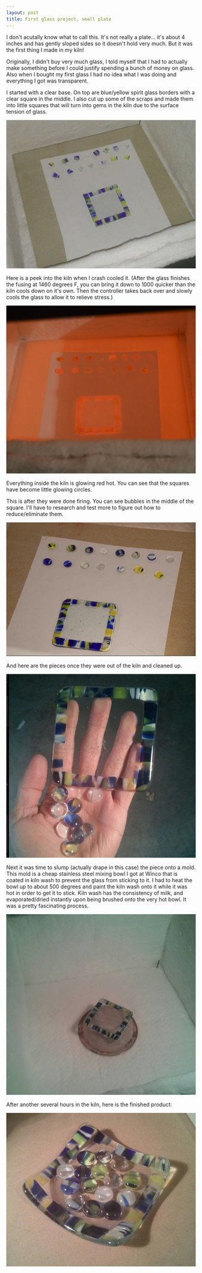 ```yaml
---
layout: post
title: First glass project, small plate
---
```


I don't acutally know what to call this. It's not really a plate... it's about 4 inches and has gently sloped sides so it doesn't hold very much. But it was the first thing I made in my kiln!

Originally, I didn't buy very much glass, I told myself that I had to actually make something before I could justify spending a bunch of money on glass. Also when I bought my first glass I had no idea what I was doing and everything I got was transparent.

I started with a clear base. On top are blue/yellow spirit glass borders with a clear square in the middle. I also cut up some of the scraps and made them into little squares that will turn into gems in the kiln due to the surface tension of glass.

![Assembled pieces](/images/2014-10-26/assembled.jpg)

Here is a peek into the kiln when I crash cooled it. (After the glass finishes the fusing at 1460 degrees F, you can bring it down to 1000 quicker than the kiln cools down on it's own. Then the controller takes back over and slowly cools the glass to allow it to relieve stress.)

![Pieces glowing in the kiln](/images/2014-10-26/glowing.jpg)

Everything inside the kiln is glowing red hot. You can see that the squares have become little glowing circles.

This is after they were done firing. You can see bubbles in the middle of the square. I'll have to research and test more to figure out how to reduce/eliminate them.

![Pieces fused](/images/2014-10-26/fused.jpg)

And here are the pieces once they were out of the kiln and cleaned up.

![Me holding the pieces](/images/2014-10-26/holding.jpg)

Next it was time to slump (actually drape in this case) the piece onto a mold. This mold is a cheap stainless steel mixing bowl I got at Winco that is coated in kiln wash to prevent the glass from sticking to it. I had to heat the bowl up to about 500 degrees and paint the kiln wash onto it while it was hot in order to get it to stick. Kiln wash has the consistency of milk, and evaporated/dried instantly upon being brushed onto the very hot bowl. It was a pretty fascinating process.

![Piece ready to be draped](/images/2014-10-26/draping.jpg)

After another several hours in the kiln, here is the finished product:

![Done](/images/2014-10-26/done.jpg)
